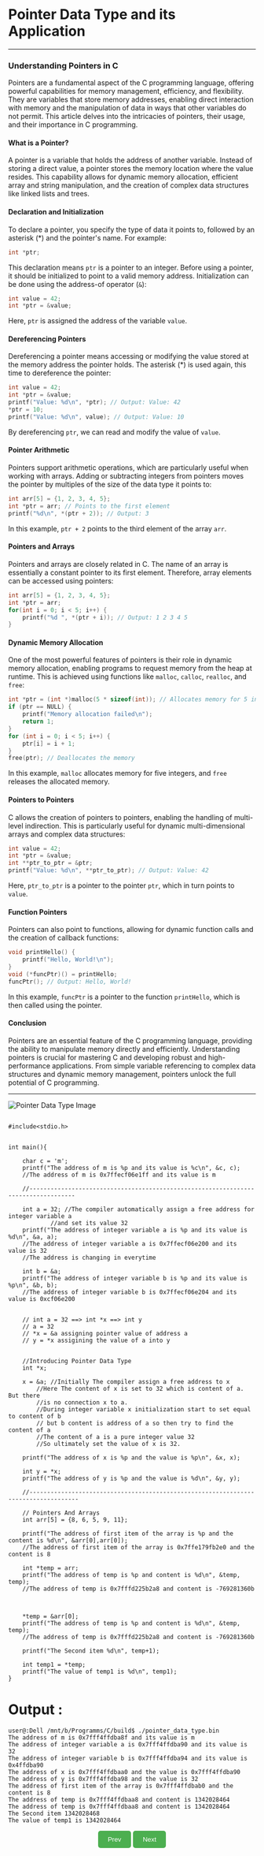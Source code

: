
# Pointer Data Type and its Application
------------------------------------------------------------------------

### Understanding Pointers in C


Pointers are a fundamental aspect of the C programming language, offering powerful capabilities for memory management, efficiency, and flexibility. They are variables that store memory addresses, enabling direct interaction with memory and the manipulation of data in ways that other variables do not permit. This article delves into the intricacies of pointers, their usage, and their importance in C programming.

#### What is a Pointer?

A pointer is a variable that holds the address of another variable. Instead of storing a direct value, a pointer stores the memory location where the value resides. This capability allows for dynamic memory allocation, efficient array and string manipulation, and the creation of complex data structures like linked lists and trees.

#### Declaration and Initialization

To declare a pointer, you specify the type of data it points to, followed by an asterisk (*) and the pointer's name. For example:

```c
int *ptr;
```

This declaration means `ptr` is a pointer to an integer. Before using a pointer, it should be initialized to point to a valid memory address. Initialization can be done using the address-of operator (`&`):

```c
int value = 42;
int *ptr = &value;
```

Here, `ptr` is assigned the address of the variable `value`.

#### Dereferencing Pointers

Dereferencing a pointer means accessing or modifying the value stored at the memory address the pointer holds. The asterisk (*) is used again, this time to dereference the pointer:

```c
int value = 42;
int *ptr = &value;
printf("Value: %d\n", *ptr); // Output: Value: 42
*ptr = 10;
printf("Value: %d\n", value); // Output: Value: 10
```

By dereferencing `ptr`, we can read and modify the value of `value`.

#### Pointer Arithmetic

Pointers support arithmetic operations, which are particularly useful when working with arrays. Adding or subtracting integers from pointers moves the pointer by multiples of the size of the data type it points to:

```c
int arr[5] = {1, 2, 3, 4, 5};
int *ptr = arr; // Points to the first element
printf("%d\n", *(ptr + 2)); // Output: 3
```

In this example, `ptr + 2` points to the third element of the array `arr`.

#### Pointers and Arrays

Pointers and arrays are closely related in C. The name of an array is essentially a constant pointer to its first element. Therefore, array elements can be accessed using pointers:

```c
int arr[5] = {1, 2, 3, 4, 5};
int *ptr = arr;
for(int i = 0; i < 5; i++) {
    printf("%d ", *(ptr + i)); // Output: 1 2 3 4 5
}
```

#### Dynamic Memory Allocation

One of the most powerful features of pointers is their role in dynamic memory allocation, enabling programs to request memory from the heap at runtime. This is achieved using functions like `malloc`, `calloc`, `realloc`, and `free`:

```c
int *ptr = (int *)malloc(5 * sizeof(int)); // Allocates memory for 5 integers
if (ptr == NULL) {
    printf("Memory allocation failed\n");
    return 1;
}
for (int i = 0; i < 5; i++) {
    ptr[i] = i + 1;
}
free(ptr); // Deallocates the memory
```

In this example, `malloc` allocates memory for five integers, and `free` releases the allocated memory.

#### Pointers to Pointers

C allows the creation of pointers to pointers, enabling the handling of multi-level indirection. This is particularly useful for dynamic multi-dimensional arrays and complex data structures:

```c
int value = 42;
int *ptr = &value;
int **ptr_to_ptr = &ptr;
printf("Value: %d\n", **ptr_to_ptr); // Output: Value: 42
```

Here, `ptr_to_ptr` is a pointer to the pointer `ptr`, which in turn points to `value`.

#### Function Pointers

Pointers can also point to functions, allowing for dynamic function calls and the creation of callback functions:

```c
void printHello() {
    printf("Hello, World!\n");
}
void (*funcPtr)() = printHello;
funcPtr(); // Output: Hello, World!
```

In this example, `funcPtr` is a pointer to the function `printHello`, which is then called using the pointer.

#### Conclusion

Pointers are an essential feature of the C programming language, providing the ability to manipulate memory directly and efficiently. Understanding pointers is crucial for mastering C and developing robust and high-performance applications. From simple variable referencing to complex data structures and dynamic memory management, pointers unlock the full potential of C programming.

----------------------------------------------------------------------------------------------

![Pointer Data Type Image](./image/pointer_data.png)


```(c)

#include<stdio.h>


int main(){

	char c = 'm';
	printf("The address of m is %p and its value is %c\n", &c, c);
	//The address of m is 0x7ffecf06e1ff and its value is m

	//-----------------------------------------------------------------------------------
	
	int a = 32; //The compiler automatically assign a free address for integer variable a
		    //and set its value 32
	printf("The address of integer variable a is %p and its value is %d\n", &a, a);
	//The address of integer variable a is 0x7ffecf06e200 and its value is 32
	//The address is changing in everytime
	
	int b = &a;
	printf("The address of integer variable b is %p and its value is %p\n", &b, b);
	//The address of integer variable b is 0x7ffecf06e204 and its value is 0xcf06e200

	
	// int a = 32 ==> int *x ==> int y
	// a = 32
	// *x = &a assigning pointer value of address a
	// y = *x assigining the value of a into y 
	
	
	//Introducing Pointer Data Type
	int *x;
	
	x = &a;	//Initially The compiler assign a free address to x
		//Here The content of x is set to 32 which is content of a. But there
		//is no connection x to a.
		//During integer variable x initialization start to set equal to content of b
		// but b content is address of a so then try to find the content of a
		//The content of a is a pure integer value 32
		//So ultimately set the value of x is 32. 
	
	printf("The address of x is %p and the value is %p\n", &x, x);
	
	int y = *x;
	printf("The address of y is %p and the value is %d\n", &y, y);

	//------------------------------------------------------------------------------------

	// Pointers And Arrays
	int arr[5] = {8, 6, 5, 9, 11};
	
	printf("The address of first item of the array is %p and the content is %d\n", &arr[0],arr[0]);
	//The address of first item of the array is 0x7ffe179fb2e0 and the content is 8

	int *temp = arr;
	printf("The address of temp is %p and content is %d\n", &temp, temp); 
	//The address of temp is 0x7fffd225b2a8 and content is -769281360b	


	
	*temp = &arr[0];
	printf("The address of temp is %p and content is %d\n", &temp, temp);
	//The address of temp is 0x7fffd225b2a8 and content is -769281360b

	printf("The Second item %d\n", temp+1);

	int temp1 = *temp;
	printf("The value of temp1 is %d\n", temp1);
}	
```

# Output :
```(bash)
user@:Dell /mnt/b/Programms/C/build$ ./pointer_data_type.bin
The address of m is 0x7fff4ffdba8f and its value is m
The address of integer variable a is 0x7fff4ffdba90 and its value is 32
The address of integer variable b is 0x7fff4ffdba94 and its value is 0x4ffdba90
The address of x is 0x7fff4ffdbaa0 and the value is 0x7fff4ffdba90
The address of y is 0x7fff4ffdba98 and the value is 32
The address of first item of the array is 0x7fff4ffdbab0 and the content is 8
The address of temp is 0x7fff4ffdbaa8 and content is 1342028464
The address of temp is 0x7fff4ffdbaa8 and content is 1342028464
The Second item 1342028468
The value of temp1 is 1342028464
```



<div style="text-align: center;">
    <button type="button" onclick="window.location.href='https://baponkar.github.io/Learning-C/';" style="background-color: #4CAF50; color: white; padding: 10px 20px; border: none; border-radius: 5px; cursor: pointer;">
       Prev
    </button>
     <button type="button" onclick="window.location.href='https://baponkar.github.io/Learning-C/Lists-and-Trees/Lists-and-Trees.md';" style="background-color: #4CAF50; color: white; padding: 10px 20px; border: none; border-radius: 5px; cursor: pointer;">
       Next
    </button>
</div>